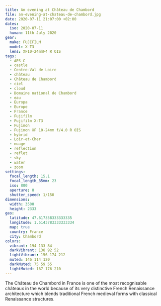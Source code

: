 ```yaml
---
title: An evening at Château de Chambord
file: an-evening-at-chateau-de-chambord.jpg
date: 2020-07-11 21:07:00 +02:00
dates:
  iso: 2020-07-11
  human: 11th July 2020
gear:
  make: FUJIFILM
  model: X-T3
  lens: XF10-24mmF4 R OIS
tags:
  - APS-C
  - castle
  - Centre-Val de Loire
  - château
  - Château de Chambord
  - ciel
  - cloud
  - Domaine national de Chambord
  - eau
  - Europa
  - Europe
  - France
  - Fujifilm
  - Fujifilm X-T3
  - Fujinon
  - Fujinon XF 10-24mm f/4.0 R OIS
  - hybrid
  - Loir-et-Cher
  - nuage
  - reflection
  - reflet
  - sky
  - water
  - zoom
settings:
  focal_length: 15.1
  focal_length_35mm: 23
  iso: 800
  aperture: 8
  shutter_speed: 1/150
dimensions:
  width: 3500
  height: 2333
geo:
  latitude: 47.617358333333335
  longitude: 1.5143783333333334
  map: true
  country: France
  city: Chambord
colors:
  vibrant: 194 133 84
  darkVibrant: 138 92 52
  lightVibrant: 156 174 212
  muted: 146 114 120
  darkMuted: 75 59 55
  lightMuted: 167 176 210
---
```


The Château de Chambord in France is one of the most recognisable châteaux in the world because of its very distinctive French Renaissance architecture which blends traditional French medieval forms with classical Renaissance structures.
